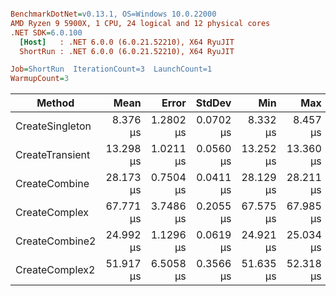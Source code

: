 ``` ini

BenchmarkDotNet=v0.13.1, OS=Windows 10.0.22000
AMD Ryzen 9 5900X, 1 CPU, 24 logical and 12 physical cores
.NET SDK=6.0.100
  [Host]   : .NET 6.0.0 (6.0.21.52210), X64 RyuJIT
  ShortRun : .NET 6.0.0 (6.0.21.52210), X64 RyuJIT

Job=ShortRun  IterationCount=3  LaunchCount=1  
WarmupCount=3  

```
|          Method |      Mean |     Error |    StdDev |       Min |       Max |       P90 |   Gen 0 | Allocated |
|---------------- |----------:|----------:|----------:|----------:|----------:|----------:|--------:|----------:|
| CreateSingleton |  8.376 μs | 1.2802 μs | 0.0702 μs |  8.332 μs |  8.457 μs |  8.434 μs |       - |         - |
| CreateTransient | 13.298 μs | 1.0211 μs | 0.0560 μs | 13.252 μs | 13.360 μs | 13.345 μs |  4.3030 |  72,000 B |
|   CreateCombine | 28.173 μs | 0.7504 μs | 0.0411 μs | 28.129 μs | 28.211 μs | 28.205 μs |  8.6060 | 144,000 B |
|   CreateComplex | 67.771 μs | 3.7486 μs | 0.2055 μs | 67.575 μs | 67.985 μs | 67.938 μs | 21.4844 | 360,000 B |
|  CreateCombine2 | 24.992 μs | 1.1296 μs | 0.0619 μs | 24.921 μs | 25.034 μs | 25.031 μs |  8.6060 | 144,000 B |
|  CreateComplex2 | 51.917 μs | 6.5058 μs | 0.3566 μs | 51.635 μs | 52.318 μs | 52.214 μs | 21.4844 | 360,000 B |
